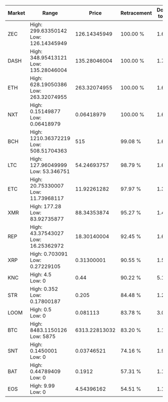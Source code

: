 | Market | Range | Price| Retracement | Doubles to 50% |
| --- | --- | --- | --- | --- |
| ZEC | High: 299.63350142<br />Low: 126.14345949 | 126.14345949 | 100.00 % | 1.69 |
| DASH | High: 348.95413121<br />Low: 135.28046004 | 135.28046004 | 100.00 % | 1.79 |
| ETH | High: 628.19050386<br />Low: 263.32074955 | 263.32074955 | 100.00 % | 1.69 |
| NXT | High: 0.15149877<br />Low: 0.06418979 | 0.06418979 | 100.00 % | 1.68 |
| BCH | High: 1210.36372219<br />Low: 508.51704363 | 515 | 99.08 % | 1.67 |
| LTC | High: 127.96049999<br />Low: 53.346751 | 54.24693757 | 98.79 % | 1.67 |
| ETC | High: 20.75330007<br />Low: 11.73968117 | 11.92261282 | 97.97 % | 1.36 |
| XMR | High: 177.28<br />Low: 83.92735877 | 88.34353874 | 95.27 % | 1.48 |
| REP | High: 43.37543027<br />Low: 16.25362972 | 18.30140004 | 92.45 % | 1.63 |
| XRP | High: 0.703091<br />Low: 0.27229105 | 0.31300001 | 90.55 % | 1.56 |
| KNC | High: 4.5<br />Low: 0 | 0.44 | 90.22 % | 5.11 |
| STR | High: 0.352<br />Low: 0.17800187 | 0.205 | 84.48 % | 1.29 |
| LOOM | High: 0.5<br />Low: 0 | 0.081113 | 83.78 % | 3.08 |
| BTC | High: 8483.1150126<br />Low: 5875 | 6313.22813032 | 83.20 % | 1.14 |
| SNT | High: 0.1450001<br />Low: 0 | 0.03746521 | 74.16 % | 1.94 |
| BAT | High: 0.44789409<br />Low: 0 | 0.1912 | 57.31 % | 1.17 |
| EOS | High: 9.99<br />Low: 0 | 4.54396162 | 54.51 % | 1.10 |
